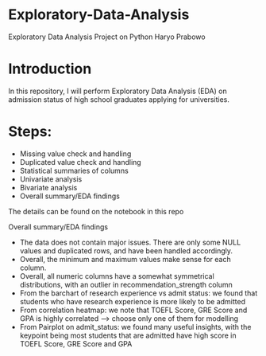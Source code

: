 # Exploratory-Data-Analysis
Exploratory Data Analysis Project on Python
Haryo Prabowo

# Introduction

In this repository, I will perform Exploratory Data Analysis (EDA) on admission status of high school graduates applying for universities.

# Steps:

* Missing value check and handling
* Duplicated value check and handling
* Statistical summaries of columns
* Univariate analysis 
* Bivariate analysis
* Overall summary/EDA findings

The details can be found on the notebook in this repo

Overall summary/EDA findings

* The data does not contain major issues. There are only some NULL values and duplicated rows, and have been handled accordingly.
* Overall, the minimum and maximum values make sense for each column.
* Overall, all numeric columns have a somewhat symmetrical distributions, with an outlier in recommendation_strength column
* From the barchart of research experience vs admit status: we found that students who have research experience is more likely to be admitted
* From correlation heatmap: we note that TOEFL Score, GRE Score and GPA is highly correlated --> choose only one of them for modelling
* From Pairplot on admit_status: we found many useful insights, with the keypoint being most students that are admitted have high score in TOEFL Score, GRE Score and GPA
